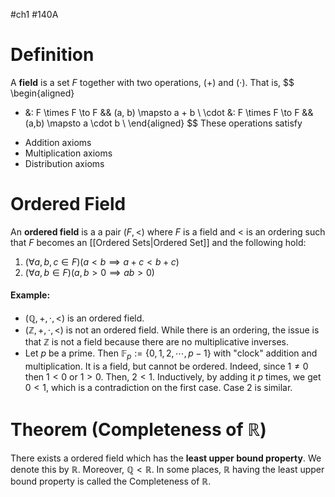 #ch1 #140A
# Definition
A **field** is a set $F$ together with two operations, $(+)$ and $(\cdot)$. That is,
$$
\begin{aligned}
+ &: F \times F \to F && (a, b) \mapsto a + b \\
\cdot &: F \times F \to F && (a,b) \mapsto a \cdot b \\
\end{aligned}
$$
These operations satisfy
- Addition axioms
- Multiplication axioms
- Distribution axioms

# Ordered Field
An **ordered field** is a a pair $(F, <)$ where $F$ is a field and $<$ is an ordering such that $F$ becomes an [[Ordered Sets|Ordered Set]] and the following hold:
1. $(\forall a,b,c \in F)(a < b \implies a + c < b + c)$
2. $(\forall a,b \in F)(a,b >0 \implies ab > 0)$ 
#### Example:
- $(\mathbb{Q}, +, \cdot, <)$ is an ordered field. 
- $(\mathbb{Z}, +, \cdot, <)$ is not an ordered field. While there is an ordering, the issue is that $\mathbb{Z}$ is not a field because there are no multiplicative inverses. 
- Let $p$ be a prime. Then $\mathbb{F}_{p} := \{0, 1, 2, \cdots, p - 1\}$ with "clock" addition and multiplication. It is a field, but cannot be ordered. Indeed, since $1 \neq 0$ then $1 <0$ or $1 > 0$. Then, $2 < 1$. Inductively, by adding it $p$ times, we get $0 < 1$, which is a contradiction on the first case. Case 2 is similar. 

# Theorem (Completeness of $\mathbb{R}$)
There exists a ordered field which has the **least upper bound property**. We denote this by $\mathbb{R}$. Moreover, $\mathbb{Q} < \mathbb{R}$. In some places, $\mathbb{R}$ having the least upper bound property is called the Completeness of $\mathbb{R}$. 